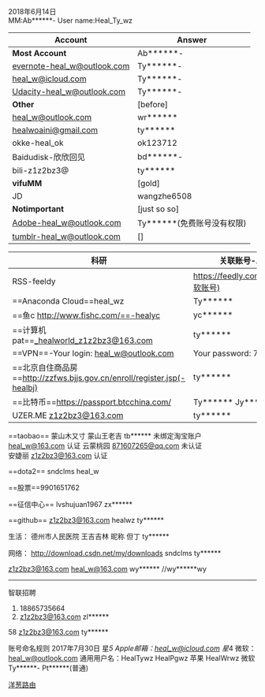 2018年6月14日  
MM:Ab******-
User name:Heal_Ty_wz

Account | Answer
------------ | -------------
**Most Account** | Ab******-
evernote-heal_w@outlook.com | Ty******-
heal_w@icloud.com | Ty******-
Udacity-heal_w@outlook.com | Ty******-
**Other** | [before]
heal_w@outlook.com | wr******
healwoaini@gmail.com | ty******
okke-heal_ok | ok123712
Baidudisk-欣欣回见 | bd******-
bili-z1z2bz3@ | ty******
**vifuMM** | [gold]
JD | wangzhe6508
**Notimportant** | [just so so]
Adobe-heal_w@outlook.com | Ty******(免费账号没有权限)
tumblr-heal_w@outlook.com | []

科研 | 关联账号-Answer
------------ | -------------
RSS-feeldy | https://feedly.com/i/discover(微软账号)
==Anaconda Cloud==heal_wz | Ty******
==鱼c	http://www.fishc.com/==-healyc | yc******
==计算机pat==_healworld_z1z2bz3@163.com | ty******
==VPN==-Your login: heal_w@outlook.com | Your password: 7482236
==北京自住商品房==http://zzfws.bjjs.gov.cn/enroll/register.jsp(-healbj) | ty******
==比特币==https://passport.btcchina.com/ | Ty****** Jy******（交易）
UZER.ME	z1z2bz3@163.com | ty******


==taobao==
	蒙山木又寸 蒙山王老吉
	tb******
	未绑定淘宝账户 heal_w@163.com 	认证
	云蒙桃园 871607265@qq.com 	未认证					
	安婕丽   z1z2bz3@163.com 	认证

==dota2== sndclms heal_w 

==股票==9901651762

==征信中心==
lvshujuan1967	zx******

==github==
z1z2bz3@163.com healwz
ty******


生活：
	德州市人民医院 王吉吉林 昵称 但丁 ty******

网络：
	http://download.csdn.net/my/downloads sndclms ty******

z1z2bz3@163.com
heal_w@163.com
wy******
//wy******wy


---

智联招聘
1. 18865735664
2. z1z2bz3@163.com
zl******

58
z1z2bz3@163.com
ty******


账号命名规则
2017年7月30日
星*5 Apple邮箱：heal_w@icloud.com
星*4 微软：heal_w@outlook.com
通用用户名：HealTywz
HealPgwz 苹果
HealWrwz 微软
Ty******-
Pt******(普通)

[洋葱路由](http://hss3uro2hsxfogfq.onion/)
